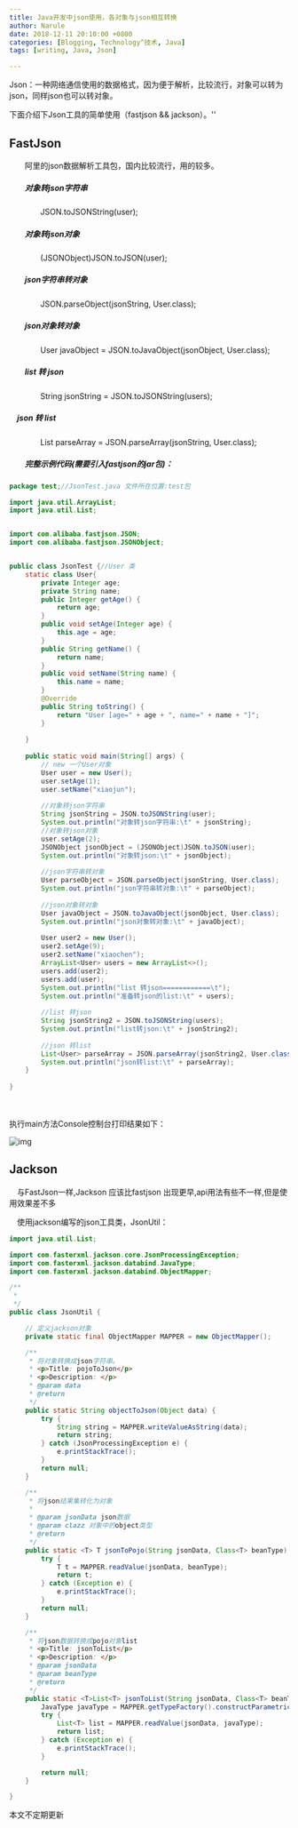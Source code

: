 ```yaml
---
title: Java开发中json使用，各对象与json相互转换
author: Narule
date: 2018-12-11 20:10:00 +0800
categories: [Blogging, Technology^技术, Java]
tags: [writing, Java, Json]

---
```




Json：一种网络通信使用的数据格式，因为便于解析，比较流行，对象可以转为json，同样json也可以转对象。

下面介绍下Json工具的简单使用（fastjson && jackson）。''

## FastJson

　　阿里的json数据解析工具包，国内比较流行，用的较多。

##### 　　对象转json字符串

　　　　JSON.toJSONString(user);

##### 　　对象转json对象

　　　　(JSONObject)JSON.toJSON(user);

##### 　　json字符串转对象

　　　　JSON.parseObject(jsonString, User.class);　　

##### 　　json对象转对象 

　　　　User javaObject = JSON.toJavaObject(jsonObject, User.class);

##### 　　list 转 json

　　　　String jsonString = JSON.toJSONString(users);

#####  　json 转 list

　　　　List<User> parseArray = JSON.parseArray(jsonString, User.class);

##### 　　完整示例代码(需要引入fastjson的jar包)：

```java
package test;//JsonTest.java 文件所在位置:test包

import java.util.ArrayList;
import java.util.List;


import com.alibaba.fastjson.JSON;
import com.alibaba.fastjson.JSONObject;


public class JsonTest {//User 类
    static class User{
        private Integer age;
        private String name;
        public Integer getAge() {
            return age;
        }
        public void setAge(Integer age) {
            this.age = age;
        }
        public String getName() {
            return name;
        }
        public void setName(String name) {
            this.name = name;
        }
        @Override
        public String toString() {
            return "User [age=" + age + ", name=" + name + "]";
        }
        
    }
    
    public static void main(String[] args) {
        // new 一个User对象
        User user = new User();
        user.setAge(1);
        user.setName("xiaojun");
        
        //对象转json字符串
        String jsonString = JSON.toJSONString(user);
        System.out.println("对象转json字符串:\t" + jsonString);
        //对象转json对象
        user.setAge(2);
        JSONObject jsonObject = (JSONObject)JSON.toJSON(user);
        System.out.println("对象转json:\t" + jsonObject);
        
        //json字符串转对象
        User parseObject = JSON.parseObject(jsonString, User.class);
        System.out.println("json字符串转对象:\t" + parseObject);
        
        //json对象转对象
        User javaObject = JSON.toJavaObject(jsonObject, User.class);
        System.out.println("json对象转对象:\t" + javaObject);
        
        User user2 = new User();
        user2.setAge(9);
        user2.setName("xiaochen");
        ArrayList<User> users = new ArrayList<>();
        users.add(user2);
        users.add(user);
        System.out.println("list 转json============\t");
        System.out.println("准备转json的list:\t" + users);
        
        //list 转json
        String jsonString2 = JSON.toJSONString(users);
        System.out.println("list转json:\t" + jsonString2);
        
        //json 转list
        List<User> parseArray = JSON.parseArray(jsonString2, User.class);
        System.out.println("json转list:\t" + parseArray);
    }
    
}
```

　　

 

执行main方法Console控制台打印结果如下：

![img](https://img2018.cnblogs.com/blog/1436620/201812/1436620-20181218152550378-1612908110.png)

 

## Jackson 

　与FastJson一样,Jackson 应该比fastjson 出现更早,api用法有些不一样,但是使用效果差不多

　使用jackson编写的json工具类，JsonUtil：

```java
import java.util.List;

import com.fasterxml.jackson.core.JsonProcessingException;
import com.fasterxml.jackson.databind.JavaType;
import com.fasterxml.jackson.databind.ObjectMapper;

/**
 *
 */
public class JsonUtil {

    // 定义jackson对象
    private static final ObjectMapper MAPPER = new ObjectMapper();

    /**
     * 将对象转换成json字符串。
     * <p>Title: pojoToJson</p>
     * <p>Description: </p>
     * @param data
     * @return
     */
    public static String objectToJson(Object data) {
        try {
            String string = MAPPER.writeValueAsString(data);
            return string;
        } catch (JsonProcessingException e) {
            e.printStackTrace();
        }
        return null;
    }

    /**
     * 将json结果集转化为对象
     *
     * @param jsonData json数据
     * @param clazz 对象中的object类型
     * @return
     */
    public static <T> T jsonToPojo(String jsonData, Class<T> beanType) {
        try {
            T t = MAPPER.readValue(jsonData, beanType);
            return t;
        } catch (Exception e) {
            e.printStackTrace();
        }
        return null;
    }

    /**
     * 将json数据转换成pojo对象list
     * <p>Title: jsonToList</p>
     * <p>Description: </p>
     * @param jsonData
     * @param beanType
     * @return
     */
    public static <T>List<T> jsonToList(String jsonData, Class<T> beanType) {
        JavaType javaType = MAPPER.getTypeFactory().constructParametricType(List.class, beanType);
        try {
            List<T> list = MAPPER.readValue(jsonData, javaType);
            return list;
        } catch (Exception e) {
            e.printStackTrace();
        }

        return null;
    }

}
```

 

 

本文不定期更新